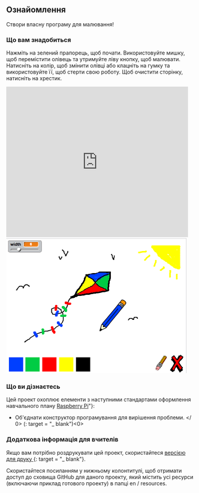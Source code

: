 ## Ознайомлення

Створи власну програму для малювання!

### Що вам знадобиться

Нажміть на зелений прапорець, щоб почати. Використовуйте мишку, щоб перемістити олівець та утримуйте ліву кнопку, щоб малювати. Натисніть на колір, щоб змінити олівці або клацніть на гумку та використовуйте її, щоб стерти свою роботу. Щоб очистити сторінку, натисніть на хрестик.

<div class="scratch-preview">
  <iframe allowtransparency="true" width="485" height="402" src="https://scratch.mit.edu/projects/embed/63473366/?autostart=false" frameborder="0"></iframe>
  <img src="images/paint-final.png">
</div>

### Що ви дізнаєтесь

Цей проект охоплює елементи з наступними стандартами оформлення навчального плану [Raspberry Pi](http://rpf.io/curriculum)"}:

+  Об'єднати конструктор програмування для вирішення проблеми. </ 0> (: target = "_ blank")<0></li> </ul> 
    
    ### Додаткова інформація для вчителів
    
    Якщо вам потрібно роздрукувати цей проект, скористайтеся [ версією для друку ](https://projects.raspberrypi.org/en/projects/paint-box/print) {: target = "_ blank"}.
    
    Скористайтеся посиланням у нижньому колонтитулі, щоб отримати доступ до сховища GitHub для даного проекту, який містить усі ресурси (включаючи приклад готового проекту) в папці en / resources.